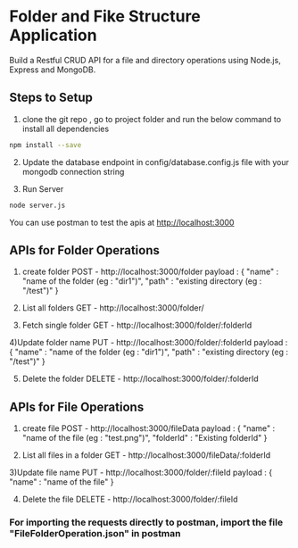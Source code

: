 # Folder and Fike Structure Application

Build a Restful CRUD API for a file and directory operations  using Node.js, Express and MongoDB.

## Steps to Setup

1. clone the git repo ,  go to project folder and run the below command to install all dependencies

```bash
npm install --save
```

2. Update the database endpoint in config/database.config.js file with your mongodb connection string

3. Run Server

```bash
node server.js
```

You can use postman to test  the apis at <http://localhost:3000>


## APIs for Folder Operations

1) create folder 
POST - http://localhost:3000/folder
payload : 
{
    "name" : "name of the folder (eg :  "dir1")",
    "path" : "existing directory (eg : "/test")"
}

2) List all folders
GET - http://localhost:3000/folder/

3) Fetch single folder 
GET - http://localhost:3000/folder/:folderId

4)Update folder name 
PUT - http://localhost:3000/folder/:folderId
payload : 
{
    "name" : "name of the folder (eg :  "dir1")",
    "path" : "existing directory (eg : "/test")"
}

5) Delete the folder
DELETE - http://localhost:3000/folder/:folderId

## APIs for File Operations

1) create file 
POST - http://localhost:3000/fileData
payload : 
{
    "name" : "name of the file (eg :  "test.png")",
    "folderId" : "Existing folderId"
}

2) List all files in a folder
GET - http://localhost:3000/fileData/:folderId



3)Update file name 
PUT - http://localhost:3000/folder/:fileId
payload : 
{
    "name" : "name of the file"
}

4) Delete the file
DELETE - http://localhost:3000/folder/:fileId


### For importing the requests directly to postman, import the file "FileFolderOperation.json" in postman 